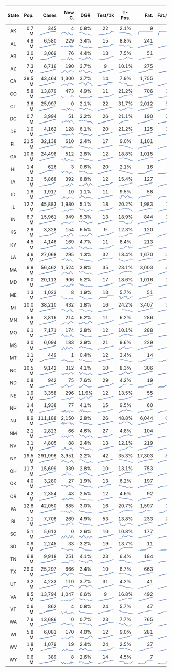 
<!-- Building Table Time:  2020-04-28T17:44:53.555962 -->


| State | Pop. | Cases | New C. | DGR | Test/1k | T-Pos. | Fat. | Fat./1M  |  GF-m.a. | GF-7day | GF-14day | Dbl.Days | As-Of Date | 
| :---: | ---: | ---: | ---: | :---: | :---: | :---: | ---: | ---:  |  :---: | :---: | :---: | :---: | :---: | 
| AK | 0.7 M  | 345 <br><img src="/assets/images/covid/sparklines/AK_img_positive_20200428_1588110293.png"> | 4 <br><img src="/assets/images/covid/sparklines/AK_img_positiveIncrease_20200428_1588110293.png"> | 0.8% <br><img src="/assets/images/covid/sparklines/AK_img_dgr_4_20200428_1588110293.png"> | 22 <br><img src="/assets/images/covid/sparklines/AK_img_total_test_per_1k_20200428_1588110293.png"> | 2.1% <br><img src="/assets/images/covid/sparklines/AK_img_test_positivity_20200428_1588110294.png"> | 9 <br><img src="/assets/images/covid/sparklines/AK_img_death_20200428_1588110294.png"> | 12 <br><img src="/assets/images/covid/sparklines/AK_img_death_20200428_1588110294.png">  |  1.3 <br><img src="/assets/images/covid/sparklines/AK_img_gfac_4_20200428_1588110294.png"> | 8.2 <br><img src="/assets/images/covid/sparklines/AK_img_gfac_7sum_20200428_1588110294.png"> | 15.1 <br><img src="/assets/images/covid/sparklines/AK_img_gfac_14sum_20200428_1588110294.png"> | 83 <br><img src="/assets/images/covid/sparklines/AK_img_doubling_days_20200428_1588110294.png"> | 27-Apr | 
| AL | 4.9 M  | 6,580 <br><img src="/assets/images/covid/sparklines/AL_img_positive_20200428_1588110294.png"> | 229 <br><img src="/assets/images/covid/sparklines/AL_img_positiveIncrease_20200428_1588110294.png"> | 3.4% <br><img src="/assets/images/covid/sparklines/AL_img_dgr_4_20200428_1588110295.png"> | 15 <br><img src="/assets/images/covid/sparklines/AL_img_total_test_per_1k_20200428_1588110295.png"> | 8.8% <br><img src="/assets/images/covid/sparklines/AL_img_test_positivity_20200428_1588110295.png"> | 241 <br><img src="/assets/images/covid/sparklines/AL_img_death_20200428_1588110295.png"> | 45 <br><img src="/assets/images/covid/sparklines/AL_img_death_20200428_1588110295.png">  |  1.8 <br><img src="/assets/images/covid/sparklines/AL_img_gfac_4_20200428_1588110295.png"> | 10.5 <br><img src="/assets/images/covid/sparklines/AL_img_gfac_7sum_20200428_1588110295.png"> | 17.7 <br><img src="/assets/images/covid/sparklines/AL_img_gfac_14sum_20200428_1588110295.png"> | 20 <br><img src="/assets/images/covid/sparklines/AL_img_doubling_days_20200428_1588110295.png"> | 28-Apr | 
| AR | 3.0 M  | 3,069 <br><img src="/assets/images/covid/sparklines/AR_img_positive_20200428_1588110296.png"> | 76 <br><img src="/assets/images/covid/sparklines/AR_img_positiveIncrease_20200428_1588110296.png"> | 4.4% <br><img src="/assets/images/covid/sparklines/AR_img_dgr_4_20200428_1588110296.png"> | 13 <br><img src="/assets/images/covid/sparklines/AR_img_total_test_per_1k_20200428_1588110296.png"> | 7.5% <br><img src="/assets/images/covid/sparklines/AR_img_test_positivity_20200428_1588110296.png"> | 51 <br><img src="/assets/images/covid/sparklines/AR_img_death_20200428_1588110296.png"> | 17 <br><img src="/assets/images/covid/sparklines/AR_img_death_20200428_1588110296.png">  |  1.0 <br><img src="/assets/images/covid/sparklines/AR_img_gfac_4_20200428_1588110296.png"> | 11.2 <br><img src="/assets/images/covid/sparklines/AR_img_gfac_7sum_20200428_1588110296.png"> | 19.5 <br><img src="/assets/images/covid/sparklines/AR_img_gfac_14sum_20200428_1588110296.png"> | 16 <br><img src="/assets/images/covid/sparklines/AR_img_doubling_days_20200428_1588110297.png"> | 28-Apr | 
| AZ | 7.3 M  | 6,716 <br><img src="/assets/images/covid/sparklines/AZ_img_positive_20200428_1588110297.png"> | 190 <br><img src="/assets/images/covid/sparklines/AZ_img_positiveIncrease_20200428_1588110297.png"> | 3.7% <br><img src="/assets/images/covid/sparklines/AZ_img_dgr_4_20200428_1588110297.png"> | 9 <br><img src="/assets/images/covid/sparklines/AZ_img_total_test_per_1k_20200428_1588110297.png"> | 10.1% <br><img src="/assets/images/covid/sparklines/AZ_img_test_positivity_20200428_1588110297.png"> | 275 <br><img src="/assets/images/covid/sparklines/AZ_img_death_20200428_1588110297.png"> | 38 <br><img src="/assets/images/covid/sparklines/AZ_img_death_20200428_1588110297.png">  |  0.9 <br><img src="/assets/images/covid/sparklines/AZ_img_gfac_4_20200428_1588110298.png"> | 7.5 <br><img src="/assets/images/covid/sparklines/AZ_img_gfac_7sum_20200428_1588110298.png"> | 15.3 <br><img src="/assets/images/covid/sparklines/AZ_img_gfac_14sum_20200428_1588110298.png"> | 19 <br><img src="/assets/images/covid/sparklines/AZ_img_doubling_days_20200428_1588110298.png"> | 27-Apr | 
| CA | 39.5 M  | 43,464 <br><img src="/assets/images/covid/sparklines/CA_img_positive_20200428_1588110298.png"> | 1,300 <br><img src="/assets/images/covid/sparklines/CA_img_positiveIncrease_20200428_1588110298.png"> | 3.7% <br><img src="/assets/images/covid/sparklines/CA_img_dgr_4_20200428_1588110298.png"> | 14 <br><img src="/assets/images/covid/sparklines/CA_img_total_test_per_1k_20200428_1588110298.png"> | 7.9% <br><img src="/assets/images/covid/sparklines/CA_img_test_positivity_20200428_1588110298.png"> | 1,755 <br><img src="/assets/images/covid/sparklines/CA_img_death_20200428_1588110299.png"> | 44 <br><img src="/assets/images/covid/sparklines/CA_img_death_20200428_1588110299.png">  |  1.0 <br><img src="/assets/images/covid/sparklines/CA_img_gfac_4_20200428_1588110299.png"> | 8.8 <br><img src="/assets/images/covid/sparklines/CA_img_gfac_7sum_20200428_1588110299.png"> | 16.2 <br><img src="/assets/images/covid/sparklines/CA_img_gfac_14sum_20200428_1588110299.png"> | 19 <br><img src="/assets/images/covid/sparklines/CA_img_doubling_days_20200428_1588110299.png"> | 27-Apr | 
| CO | 5.8 M  | 13,879 <br><img src="/assets/images/covid/sparklines/CO_img_positive_20200428_1588110299.png"> | 473 <br><img src="/assets/images/covid/sparklines/CO_img_positiveIncrease_20200428_1588110299.png"> | 4.9% <br><img src="/assets/images/covid/sparklines/CO_img_dgr_4_20200428_1588110299.png"> | 11 <br><img src="/assets/images/covid/sparklines/CO_img_total_test_per_1k_20200428_1588110300.png"> | 21.2% <br><img src="/assets/images/covid/sparklines/CO_img_test_positivity_20200428_1588110300.png"> | 706 <br><img src="/assets/images/covid/sparklines/CO_img_death_20200428_1588110300.png"> | 118 <br><img src="/assets/images/covid/sparklines/CO_img_death_20200428_1588110300.png">  |  1.1 <br><img src="/assets/images/covid/sparklines/CO_img_gfac_4_20200428_1588110300.png"> | 9.7 <br><img src="/assets/images/covid/sparklines/CO_img_gfac_7sum_20200428_1588110300.png"> | 52.0 <br><img src="/assets/images/covid/sparklines/CO_img_gfac_14sum_20200428_1588110300.png"> | 14 <br><img src="/assets/images/covid/sparklines/CO_img_doubling_days_20200428_1588110300.png"> | 27-Apr | 
| CT | 3.6 M  | 25,997 <br><img src="/assets/images/covid/sparklines/CT_img_positive_20200428_1588110300.png"> | 0 <br><img src="/assets/images/covid/sparklines/CT_img_positiveIncrease_20200428_1588110300.png"> | 2.1% <br><img src="/assets/images/covid/sparklines/CT_img_dgr_4_20200428_1588110301.png"> | 22 <br><img src="/assets/images/covid/sparklines/CT_img_total_test_per_1k_20200428_1588110301.png"> | 31.7% <br><img src="/assets/images/covid/sparklines/CT_img_test_positivity_20200428_1588110301.png"> | 2,012 <br><img src="/assets/images/covid/sparklines/CT_img_death_20200428_1588110301.png"> | 560 <br><img src="/assets/images/covid/sparklines/CT_img_death_20200428_1588110301.png">  |  0.7 <br><img src="/assets/images/covid/sparklines/CT_img_gfac_4_20200428_1588110301.png"> | 9.3 <br><img src="/assets/images/covid/sparklines/CT_img_gfac_7sum_20200428_1588110301.png"> | 17.1 <br><img src="/assets/images/covid/sparklines/CT_img_gfac_14sum_20200428_1588110301.png"> | 33 <br><img src="/assets/images/covid/sparklines/CT_img_doubling_days_20200428_1588110301.png"> | 28-Apr | 
| DC | 0.7 M  | 3,994 <br><img src="/assets/images/covid/sparklines/DC_img_positive_20200428_1588110301.png"> | 51 <br><img src="/assets/images/covid/sparklines/DC_img_positiveIncrease_20200428_1588110302.png"> | 3.2% <br><img src="/assets/images/covid/sparklines/DC_img_dgr_4_20200428_1588110302.png"> | 26 <br><img src="/assets/images/covid/sparklines/DC_img_total_test_per_1k_20200428_1588110302.png"> | 21.1% <br><img src="/assets/images/covid/sparklines/DC_img_test_positivity_20200428_1588110302.png"> | 190 <br><img src="/assets/images/covid/sparklines/DC_img_death_20200428_1588110302.png"> | 262 <br><img src="/assets/images/covid/sparklines/DC_img_death_20200428_1588110302.png">  |  0.7 <br><img src="/assets/images/covid/sparklines/DC_img_gfac_4_20200428_1588110302.png"> | 7.1 <br><img src="/assets/images/covid/sparklines/DC_img_gfac_7sum_20200428_1588110302.png"> | 14.7 <br><img src="/assets/images/covid/sparklines/DC_img_gfac_14sum_20200428_1588110302.png"> | 22 <br><img src="/assets/images/covid/sparklines/DC_img_doubling_days_20200428_1588110303.png"> | 27-Apr | 
| DE | 1.0 M  | 4,162 <br><img src="/assets/images/covid/sparklines/DE_img_positive_20200428_1588110303.png"> | 128 <br><img src="/assets/images/covid/sparklines/DE_img_positiveIncrease_20200428_1588110303.png"> | 6.1% <br><img src="/assets/images/covid/sparklines/DE_img_dgr_4_20200428_1588110303.png"> | 20 <br><img src="/assets/images/covid/sparklines/DE_img_total_test_per_1k_20200428_1588110303.png"> | 21.2% <br><img src="/assets/images/covid/sparklines/DE_img_test_positivity_20200428_1588110303.png"> | 125 <br><img src="/assets/images/covid/sparklines/DE_img_death_20200428_1588110303.png"> | 128 <br><img src="/assets/images/covid/sparklines/DE_img_death_20200428_1588110303.png">  |  1.3 <br><img src="/assets/images/covid/sparklines/DE_img_gfac_4_20200428_1588110303.png"> | 8.4 <br><img src="/assets/images/covid/sparklines/DE_img_gfac_7sum_20200428_1588110303.png"> | 17.1 <br><img src="/assets/images/covid/sparklines/DE_img_gfac_14sum_20200428_1588110304.png"> | 11 <br><img src="/assets/images/covid/sparklines/DE_img_doubling_days_20200428_1588110304.png"> | 26-Apr | 
| FL | 21.5 M  | 32,138 <br><img src="/assets/images/covid/sparklines/FL_img_positive_20200428_1588110304.png"> | 610 <br><img src="/assets/images/covid/sparklines/FL_img_positiveIncrease_20200428_1588110304.png"> | 2.4% <br><img src="/assets/images/covid/sparklines/FL_img_dgr_4_20200428_1588110304.png"> | 17 <br><img src="/assets/images/covid/sparklines/FL_img_total_test_per_1k_20200428_1588110304.png"> | 9.0% <br><img src="/assets/images/covid/sparklines/FL_img_test_positivity_20200428_1588110304.png"> | 1,101 <br><img src="/assets/images/covid/sparklines/FL_img_death_20200428_1588110305.png"> | 51 <br><img src="/assets/images/covid/sparklines/FL_img_death_20200428_1588110305.png">  |  1.0 <br><img src="/assets/images/covid/sparklines/FL_img_gfac_4_20200428_1588110305.png"> | 7.9 <br><img src="/assets/images/covid/sparklines/FL_img_gfac_7sum_20200428_1588110305.png"> | 16.2 <br><img src="/assets/images/covid/sparklines/FL_img_gfac_14sum_20200428_1588110305.png"> | 29 <br><img src="/assets/images/covid/sparklines/FL_img_doubling_days_20200428_1588110305.png"> | 27-Apr | 
| GA | 10.6 M  | 24,498 <br><img src="/assets/images/covid/sparklines/GA_img_positive_20200428_1588110305.png"> | 512 <br><img src="/assets/images/covid/sparklines/GA_img_positiveIncrease_20200428_1588110305.png"> | 2.8% <br><img src="/assets/images/covid/sparklines/GA_img_dgr_4_20200428_1588110305.png"> | 12 <br><img src="/assets/images/covid/sparklines/GA_img_total_test_per_1k_20200428_1588110306.png"> | 18.8% <br><img src="/assets/images/covid/sparklines/GA_img_test_positivity_20200428_1588110306.png"> | 1,015 <br><img src="/assets/images/covid/sparklines/GA_img_death_20200428_1588110306.png"> | 91 <br><img src="/assets/images/covid/sparklines/GA_img_death_20200428_1588110306.png">  |  0.9 <br><img src="/assets/images/covid/sparklines/GA_img_gfac_4_20200428_1588110306.png"> | 7.2 <br><img src="/assets/images/covid/sparklines/GA_img_gfac_7sum_20200428_1588110306.png"> | 15.7 <br><img src="/assets/images/covid/sparklines/GA_img_gfac_14sum_20200428_1588110306.png"> | 25 <br><img src="/assets/images/covid/sparklines/GA_img_doubling_days_20200428_1588110306.png"> | 28-Apr | 
| HI | 1.4 M  | 626 <br><img src="/assets/images/covid/sparklines/HI_img_positive_20200428_1588110306.png"> | 3 <br><img src="/assets/images/covid/sparklines/HI_img_positiveIncrease_20200428_1588110306.png"> | 0.6% <br><img src="/assets/images/covid/sparklines/HI_img_dgr_4_20200428_1588110307.png"> | 20 <br><img src="/assets/images/covid/sparklines/HI_img_total_test_per_1k_20200428_1588110307.png"> | 2.1% <br><img src="/assets/images/covid/sparklines/HI_img_test_positivity_20200428_1588110307.png"> | 16 <br><img src="/assets/images/covid/sparklines/HI_img_death_20200428_1588110307.png"> | 10 <br><img src="/assets/images/covid/sparklines/HI_img_death_20200428_1588110307.png">  |  0.7 <br><img src="/assets/images/covid/sparklines/HI_img_gfac_4_20200428_1588110307.png"> | -0.9 <br><img src="/assets/images/covid/sparklines/HI_img_gfac_7sum_20200428_1588110307.png"> | 7.3 <br><img src="/assets/images/covid/sparklines/HI_img_gfac_14sum_20200428_1588110307.png"> | 114 <br><img src="/assets/images/covid/sparklines/HI_img_doubling_days_20200428_1588110307.png"> | 27-Apr | 
| IA | 3.2 M  | 5,868 <br><img src="/assets/images/covid/sparklines/IA_img_positive_20200428_1588110307.png"> | 392 <br><img src="/assets/images/covid/sparklines/IA_img_positiveIncrease_20200428_1588110308.png"> | 8.8% <br><img src="/assets/images/covid/sparklines/IA_img_dgr_4_20200428_1588110308.png"> | 12 <br><img src="/assets/images/covid/sparklines/IA_img_total_test_per_1k_20200428_1588110308.png"> | 15.4% <br><img src="/assets/images/covid/sparklines/IA_img_test_positivity_20200428_1588110308.png"> | 127 <br><img src="/assets/images/covid/sparklines/IA_img_death_20200428_1588110308.png"> | 40 <br><img src="/assets/images/covid/sparklines/IA_img_death_20200428_1588110308.png">  |  1.1 <br><img src="/assets/images/covid/sparklines/IA_img_gfac_4_20200428_1588110308.png"> | 9.6 <br><img src="/assets/images/covid/sparklines/IA_img_gfac_7sum_20200428_1588110308.png"> | 18.2 <br><img src="/assets/images/covid/sparklines/IA_img_gfac_14sum_20200428_1588110308.png"> | 8 <br><img src="/assets/images/covid/sparklines/IA_img_doubling_days_20200428_1588110309.png"> | 25-Apr | 
| ID | 1.8 M  | 1,917 <br><img src="/assets/images/covid/sparklines/ID_img_positive_20200428_1588110309.png"> | 10 <br><img src="/assets/images/covid/sparklines/ID_img_positiveIncrease_20200428_1588110309.png"> | 1.1% <br><img src="/assets/images/covid/sparklines/ID_img_dgr_4_20200428_1588110309.png"> | 11 <br><img src="/assets/images/covid/sparklines/ID_img_total_test_per_1k_20200428_1588110309.png"> | 9.5% <br><img src="/assets/images/covid/sparklines/ID_img_test_positivity_20200428_1588110309.png"> | 58 <br><img src="/assets/images/covid/sparklines/ID_img_death_20200428_1588110309.png"> | 31 <br><img src="/assets/images/covid/sparklines/ID_img_death_20200428_1588110309.png">  |  1.0 <br><img src="/assets/images/covid/sparklines/ID_img_gfac_4_20200428_1588110309.png"> | 21.0 <br><img src="/assets/images/covid/sparklines/ID_img_gfac_7sum_20200428_1588110309.png"> | 37.2 <br><img src="/assets/images/covid/sparklines/ID_img_gfac_14sum_20200428_1588110310.png"> | 61 <br><img src="/assets/images/covid/sparklines/ID_img_doubling_days_20200428_1588110310.png"> | 27-Apr | 
| IL | 12.7 M  | 45,883 <br><img src="/assets/images/covid/sparklines/IL_img_positive_20200428_1588110310.png"> | 1,980 <br><img src="/assets/images/covid/sparklines/IL_img_positiveIncrease_20200428_1588110310.png"> | 5.1% <br><img src="/assets/images/covid/sparklines/IL_img_dgr_4_20200428_1588110310.png"> | 18 <br><img src="/assets/images/covid/sparklines/IL_img_total_test_per_1k_20200428_1588110310.png"> | 20.2% <br><img src="/assets/images/covid/sparklines/IL_img_test_positivity_20200428_1588110310.png"> | 1,983 <br><img src="/assets/images/covid/sparklines/IL_img_death_20200428_1588110310.png"> | 156 <br><img src="/assets/images/covid/sparklines/IL_img_death_20200428_1588110310.png">  |  1.0 <br><img src="/assets/images/covid/sparklines/IL_img_gfac_4_20200428_1588110310.png"> | 7.7 <br><img src="/assets/images/covid/sparklines/IL_img_gfac_7sum_20200428_1588110311.png"> | 14.9 <br><img src="/assets/images/covid/sparklines/IL_img_gfac_14sum_20200428_1588110311.png"> | 14 <br><img src="/assets/images/covid/sparklines/IL_img_doubling_days_20200428_1588110311.png"> | 27-Apr | 
| IN | 6.7 M  | 15,961 <br><img src="/assets/images/covid/sparklines/IN_img_positive_20200428_1588110311.png"> | 949 <br><img src="/assets/images/covid/sparklines/IN_img_positiveIncrease_20200428_1588110311.png"> | 5.3% <br><img src="/assets/images/covid/sparklines/IN_img_dgr_4_20200428_1588110311.png"> | 13 <br><img src="/assets/images/covid/sparklines/IN_img_total_test_per_1k_20200428_1588110311.png"> | 18.9% <br><img src="/assets/images/covid/sparklines/IN_img_test_positivity_20200428_1588110312.png"> | 844 <br><img src="/assets/images/covid/sparklines/IN_img_death_20200428_1588110312.png"> | 125 <br><img src="/assets/images/covid/sparklines/IN_img_death_20200428_1588110312.png">  |  1.2 <br><img src="/assets/images/covid/sparklines/IN_img_gfac_4_20200428_1588110312.png"> | 7.7 <br><img src="/assets/images/covid/sparklines/IN_img_gfac_7sum_20200428_1588110312.png"> | 15.1 <br><img src="/assets/images/covid/sparklines/IN_img_gfac_14sum_20200428_1588110312.png"> | 13 <br><img src="/assets/images/covid/sparklines/IN_img_doubling_days_20200428_1588110312.png"> | 27-Apr | 
| KS | 2.9 M  | 3,328 <br><img src="/assets/images/covid/sparklines/KS_img_positive_20200428_1588110312.png"> | 154 <br><img src="/assets/images/covid/sparklines/KS_img_positiveIncrease_20200428_1588110312.png"> | 6.5% <br><img src="/assets/images/covid/sparklines/KS_img_dgr_4_20200428_1588110312.png"> | 9 <br><img src="/assets/images/covid/sparklines/KS_img_total_test_per_1k_20200428_1588110313.png"> | 12.3% <br><img src="/assets/images/covid/sparklines/KS_img_test_positivity_20200428_1588110313.png"> | 120 <br><img src="/assets/images/covid/sparklines/KS_img_death_20200428_1588110313.png"> | 41 <br><img src="/assets/images/covid/sparklines/KS_img_death_20200428_1588110313.png">  |  1.1 <br><img src="/assets/images/covid/sparklines/KS_img_gfac_4_20200428_1588110313.png"> | 10.8 <br><img src="/assets/images/covid/sparklines/KS_img_gfac_7sum_20200428_1588110313.png"> | 18.9 <br><img src="/assets/images/covid/sparklines/KS_img_gfac_14sum_20200428_1588110313.png"> | 11 <br><img src="/assets/images/covid/sparklines/KS_img_doubling_days_20200428_1588110313.png"> | 26-Apr | 
| KY | 4.5 M  | 4,146 <br><img src="/assets/images/covid/sparklines/KY_img_positive_20200428_1588110313.png"> | 169 <br><img src="/assets/images/covid/sparklines/KY_img_positiveIncrease_20200428_1588110314.png"> | 4.7% <br><img src="/assets/images/covid/sparklines/KY_img_dgr_4_20200428_1588110314.png"> | 11 <br><img src="/assets/images/covid/sparklines/KY_img_total_test_per_1k_20200428_1588110314.png"> | 8.4% <br><img src="/assets/images/covid/sparklines/KY_img_test_positivity_20200428_1588110314.png"> | 213 <br><img src="/assets/images/covid/sparklines/KY_img_death_20200428_1588110314.png"> | 47 <br><img src="/assets/images/covid/sparklines/KY_img_death_20200428_1588110314.png">  |  1.2 <br><img src="/assets/images/covid/sparklines/KY_img_gfac_4_20200428_1588110314.png"> | 8.5 <br><img src="/assets/images/covid/sparklines/KY_img_gfac_7sum_20200428_1588110314.png"> | 16.7 <br><img src="/assets/images/covid/sparklines/KY_img_gfac_14sum_20200428_1588110314.png"> | 15 <br><img src="/assets/images/covid/sparklines/KY_img_doubling_days_20200428_1588110314.png"> | 27-Apr | 
| LA | 4.6 M  | 27,068 <br><img src="/assets/images/covid/sparklines/LA_img_positive_20200428_1588110315.png"> | 295 <br><img src="/assets/images/covid/sparklines/LA_img_positiveIncrease_20200428_1588110315.png"> | 1.3% <br><img src="/assets/images/covid/sparklines/LA_img_dgr_4_20200428_1588110315.png"> | 32 <br><img src="/assets/images/covid/sparklines/LA_img_total_test_per_1k_20200428_1588110315.png"> | 18.4% <br><img src="/assets/images/covid/sparklines/LA_img_test_positivity_20200428_1588110315.png"> | 1,670 <br><img src="/assets/images/covid/sparklines/LA_img_death_20200428_1588110315.png"> | 359 <br><img src="/assets/images/covid/sparklines/LA_img_death_20200428_1588110315.png">  |  1.0 <br><img src="/assets/images/covid/sparklines/LA_img_gfac_4_20200428_1588110315.png"> | 6.9 <br><img src="/assets/images/covid/sparklines/LA_img_gfac_7sum_20200428_1588110315.png"> | 14.0 <br><img src="/assets/images/covid/sparklines/LA_img_gfac_14sum_20200428_1588110315.png"> | 55 <br><img src="/assets/images/covid/sparklines/LA_img_doubling_days_20200428_1588110316.png"> | 27-Apr | 
| MA | 6.9 M  | 56,462 <br><img src="/assets/images/covid/sparklines/MA_img_positive_20200428_1588110316.png"> | 1,524 <br><img src="/assets/images/covid/sparklines/MA_img_positiveIncrease_20200428_1588110316.png"> | 3.8% <br><img src="/assets/images/covid/sparklines/MA_img_dgr_4_20200428_1588110316.png"> | 35 <br><img src="/assets/images/covid/sparklines/MA_img_total_test_per_1k_20200428_1588110316.png"> | 23.1% <br><img src="/assets/images/covid/sparklines/MA_img_test_positivity_20200428_1588110316.png"> | 3,003 <br><img src="/assets/images/covid/sparklines/MA_img_death_20200428_1588110316.png"> | 432 <br><img src="/assets/images/covid/sparklines/MA_img_death_20200428_1588110316.png">  |  0.9 <br><img src="/assets/images/covid/sparklines/MA_img_gfac_4_20200428_1588110316.png"> | 7.2 <br><img src="/assets/images/covid/sparklines/MA_img_gfac_7sum_20200428_1588110317.png"> | 14.6 <br><img src="/assets/images/covid/sparklines/MA_img_gfac_14sum_20200428_1588110317.png"> | 18 <br><img src="/assets/images/covid/sparklines/MA_img_doubling_days_20200428_1588110317.png"> | 27-Apr | 
| MD | 6.0 M  | 20,113 <br><img src="/assets/images/covid/sparklines/MD_img_positive_20200428_1588110317.png"> | 906 <br><img src="/assets/images/covid/sparklines/MD_img_positiveIncrease_20200428_1588110317.png"> | 5.2% <br><img src="/assets/images/covid/sparklines/MD_img_dgr_4_20200428_1588110317.png"> | 17 <br><img src="/assets/images/covid/sparklines/MD_img_total_test_per_1k_20200428_1588110317.png"> | 18.6% <br><img src="/assets/images/covid/sparklines/MD_img_test_positivity_20200428_1588110317.png"> | 1,016 <br><img src="/assets/images/covid/sparklines/MD_img_death_20200428_1588110317.png"> | 156 <br><img src="/assets/images/covid/sparklines/MD_img_death_20200428_1588110317.png">  |  1.0 <br><img src="/assets/images/covid/sparklines/MD_img_gfac_4_20200428_1588110318.png"> | 7.7 <br><img src="/assets/images/covid/sparklines/MD_img_gfac_7sum_20200428_1588110318.png"> | 15.0 <br><img src="/assets/images/covid/sparklines/MD_img_gfac_14sum_20200428_1588110318.png"> | 13 <br><img src="/assets/images/covid/sparklines/MD_img_doubling_days_20200428_1588110318.png"> | 28-Apr | 
| ME | 1.3 M  | 1,023 <br><img src="/assets/images/covid/sparklines/ME_img_positive_20200428_1588110318.png"> | 8 <br><img src="/assets/images/covid/sparklines/ME_img_positiveIncrease_20200428_1588110318.png"> | 1.9% <br><img src="/assets/images/covid/sparklines/ME_img_dgr_4_20200428_1588110318.png"> | 13 <br><img src="/assets/images/covid/sparklines/ME_img_total_test_per_1k_20200428_1588110319.png"> | 5.7% <br><img src="/assets/images/covid/sparklines/ME_img_test_positivity_20200428_1588110319.png"> | 51 <br><img src="/assets/images/covid/sparklines/ME_img_death_20200428_1588110319.png"> | 38 <br><img src="/assets/images/covid/sparklines/ME_img_death_20200428_1588110319.png">  |  0.8 <br><img src="/assets/images/covid/sparklines/ME_img_gfac_4_20200428_1588110319.png"> | 7.8 <br><img src="/assets/images/covid/sparklines/ME_img_gfac_7sum_20200428_1588110319.png"> | 15.3 <br><img src="/assets/images/covid/sparklines/ME_img_gfac_14sum_20200428_1588110319.png"> | 37 <br><img src="/assets/images/covid/sparklines/ME_img_doubling_days_20200428_1588110319.png"> | 27-Apr | 
| MI | 10.0 M  | 38,210 <br><img src="/assets/images/covid/sparklines/MI_img_positive_20200428_1588110319.png"> | 432 <br><img src="/assets/images/covid/sparklines/MI_img_positiveIncrease_20200428_1588110320.png"> | 1.8% <br><img src="/assets/images/covid/sparklines/MI_img_dgr_4_20200428_1588110320.png"> | 16 <br><img src="/assets/images/covid/sparklines/MI_img_total_test_per_1k_20200428_1588110320.png"> | 24.2% <br><img src="/assets/images/covid/sparklines/MI_img_test_positivity_20200428_1588110320.png"> | 3,407 <br><img src="/assets/images/covid/sparklines/MI_img_death_20200428_1588110320.png"> | 341 <br><img src="/assets/images/covid/sparklines/MI_img_death_20200428_1588110320.png">  |  0.9 <br><img src="/assets/images/covid/sparklines/MI_img_gfac_4_20200428_1588110320.png"> | 7.3 <br><img src="/assets/images/covid/sparklines/MI_img_gfac_7sum_20200428_1588110320.png"> | 14.3 <br><img src="/assets/images/covid/sparklines/MI_img_gfac_14sum_20200428_1588110320.png"> | 39 <br><img src="/assets/images/covid/sparklines/MI_img_doubling_days_20200428_1588110320.png"> | 27-Apr | 
| MN | 5.6 M  | 3,816 <br><img src="/assets/images/covid/sparklines/MN_img_positive_20200428_1588110321.png"> | 214 <br><img src="/assets/images/covid/sparklines/MN_img_positiveIncrease_20200428_1588110321.png"> | 6.2% <br><img src="/assets/images/covid/sparklines/MN_img_dgr_4_20200428_1588110321.png"> | 11 <br><img src="/assets/images/covid/sparklines/MN_img_total_test_per_1k_20200428_1588110321.png"> | 6.2% <br><img src="/assets/images/covid/sparklines/MN_img_test_positivity_20200428_1588110321.png"> | 286 <br><img src="/assets/images/covid/sparklines/MN_img_death_20200428_1588110321.png"> | 51 <br><img src="/assets/images/covid/sparklines/MN_img_death_20200428_1588110321.png">  |  1.1 <br><img src="/assets/images/covid/sparklines/MN_img_gfac_4_20200428_1588110321.png"> | 7.9 <br><img src="/assets/images/covid/sparklines/MN_img_gfac_7sum_20200428_1588110321.png"> | 17.0 <br><img src="/assets/images/covid/sparklines/MN_img_gfac_14sum_20200428_1588110322.png"> | 11 <br><img src="/assets/images/covid/sparklines/MN_img_doubling_days_20200428_1588110322.png"> | 26-Apr | 
| MO | 6.1 M  | 7,171 <br><img src="/assets/images/covid/sparklines/MO_img_positive_20200428_1588110322.png"> | 174 <br><img src="/assets/images/covid/sparklines/MO_img_positiveIncrease_20200428_1588110322.png"> | 2.8% <br><img src="/assets/images/covid/sparklines/MO_img_dgr_4_20200428_1588110322.png"> | 12 <br><img src="/assets/images/covid/sparklines/MO_img_total_test_per_1k_20200428_1588110322.png"> | 10.1% <br><img src="/assets/images/covid/sparklines/MO_img_test_positivity_20200428_1588110322.png"> | 288 <br><img src="/assets/images/covid/sparklines/MO_img_death_20200428_1588110322.png"> | 47 <br><img src="/assets/images/covid/sparklines/MO_img_death_20200428_1588110322.png">  |  1.0 <br><img src="/assets/images/covid/sparklines/MO_img_gfac_4_20200428_1588110322.png"> | 7.4 <br><img src="/assets/images/covid/sparklines/MO_img_gfac_7sum_20200428_1588110323.png"> | 14.6 <br><img src="/assets/images/covid/sparklines/MO_img_gfac_14sum_20200428_1588110323.png"> | 24 <br><img src="/assets/images/covid/sparklines/MO_img_doubling_days_20200428_1588110323.png"> | 27-Apr | 
| MS | 3.0 M  | 6,094 <br><img src="/assets/images/covid/sparklines/MS_img_positive_20200428_1588110323.png"> | 183 <br><img src="/assets/images/covid/sparklines/MS_img_positiveIncrease_20200428_1588110323.png"> | 3.9% <br><img src="/assets/images/covid/sparklines/MS_img_dgr_4_20200428_1588110323.png"> | 21 <br><img src="/assets/images/covid/sparklines/MS_img_total_test_per_1k_20200428_1588110323.png"> | 9.6% <br><img src="/assets/images/covid/sparklines/MS_img_test_positivity_20200428_1588110323.png"> | 229 <br><img src="/assets/images/covid/sparklines/MS_img_death_20200428_1588110324.png"> | 77 <br><img src="/assets/images/covid/sparklines/MS_img_death_20200428_1588110324.png">  |  0.9 <br><img src="/assets/images/covid/sparklines/MS_img_gfac_4_20200428_1588110324.png"> | 7.1 <br><img src="/assets/images/covid/sparklines/MS_img_gfac_7sum_20200428_1588110324.png"> | 15.0 <br><img src="/assets/images/covid/sparklines/MS_img_gfac_14sum_20200428_1588110324.png"> | 18 <br><img src="/assets/images/covid/sparklines/MS_img_doubling_days_20200428_1588110324.png"> | 26-Apr | 
| MT | 1.1 M  | 449 <br><img src="/assets/images/covid/sparklines/MT_img_positive_20200428_1588110324.png"> | 1 <br><img src="/assets/images/covid/sparklines/MT_img_positiveIncrease_20200428_1588110324.png"> | 0.4% <br><img src="/assets/images/covid/sparklines/MT_img_dgr_4_20200428_1588110324.png"> | 12 <br><img src="/assets/images/covid/sparklines/MT_img_total_test_per_1k_20200428_1588110324.png"> | 3.4% <br><img src="/assets/images/covid/sparklines/MT_img_test_positivity_20200428_1588110325.png"> | 14 <br><img src="/assets/images/covid/sparklines/MT_img_death_20200428_1588110325.png"> | 13 <br><img src="/assets/images/covid/sparklines/MT_img_death_20200428_1588110325.png">  |  1.1 <br><img src="/assets/images/covid/sparklines/MT_img_gfac_4_20200428_1588110325.png"> | 6.7 <br><img src="/assets/images/covid/sparklines/MT_img_gfac_7sum_20200428_1588110325.png"> | 13.8 <br><img src="/assets/images/covid/sparklines/MT_img_gfac_14sum_20200428_1588110325.png"> | 166 <br><img src="/assets/images/covid/sparklines/MT_img_doubling_days_20200428_1588110325.png"> | 27-Apr | 
| NC | 10.5 M  | 9,142 <br><img src="/assets/images/covid/sparklines/NC_img_positive_20200428_1588110325.png"> | 312 <br><img src="/assets/images/covid/sparklines/NC_img_positiveIncrease_20200428_1588110326.png"> | 4.1% <br><img src="/assets/images/covid/sparklines/NC_img_dgr_4_20200428_1588110326.png"> | 10 <br><img src="/assets/images/covid/sparklines/NC_img_total_test_per_1k_20200428_1588110326.png"> | 8.3% <br><img src="/assets/images/covid/sparklines/NC_img_test_positivity_20200428_1588110326.png"> | 306 <br><img src="/assets/images/covid/sparklines/NC_img_death_20200428_1588110326.png"> | 29 <br><img src="/assets/images/covid/sparklines/NC_img_death_20200428_1588110326.png">  |  1.1 <br><img src="/assets/images/covid/sparklines/NC_img_gfac_4_20200428_1588110326.png"> | 7.7 <br><img src="/assets/images/covid/sparklines/NC_img_gfac_7sum_20200428_1588110326.png"> | 16.4 <br><img src="/assets/images/covid/sparklines/NC_img_gfac_14sum_20200428_1588110326.png"> | 17 <br><img src="/assets/images/covid/sparklines/NC_img_doubling_days_20200428_1588110327.png"> | 27-Apr | 
| ND | 0.8 M  | 942 <br><img src="/assets/images/covid/sparklines/ND_img_positive_20200428_1588110327.png"> | 75 <br><img src="/assets/images/covid/sparklines/ND_img_positiveIncrease_20200428_1588110327.png"> | 7.6% <br><img src="/assets/images/covid/sparklines/ND_img_dgr_4_20200428_1588110327.png"> | 29 <br><img src="/assets/images/covid/sparklines/ND_img_total_test_per_1k_20200428_1588110327.png"> | 4.2% <br><img src="/assets/images/covid/sparklines/ND_img_test_positivity_20200428_1588110327.png"> | 19 <br><img src="/assets/images/covid/sparklines/ND_img_death_20200428_1588110327.png"> | 25 <br><img src="/assets/images/covid/sparklines/ND_img_death_20200428_1588110327.png">  |  1.2 <br><img src="/assets/images/covid/sparklines/ND_img_gfac_4_20200428_1588110327.png"> | 8.1 <br><img src="/assets/images/covid/sparklines/ND_img_gfac_7sum_20200428_1588110328.png"> | 17.4 <br><img src="/assets/images/covid/sparklines/ND_img_gfac_14sum_20200428_1588110328.png"> | 9 <br><img src="/assets/images/covid/sparklines/ND_img_doubling_days_20200428_1588110328.png"> | 27-Apr | 
| NE | 1.9 M  | 3,358 <br><img src="/assets/images/covid/sparklines/NE_img_positive_20200428_1588110328.png"> | 296 <br><img src="/assets/images/covid/sparklines/NE_img_positiveIncrease_20200428_1588110328.png"> | 11.9% <br><img src="/assets/images/covid/sparklines/NE_img_dgr_4_20200428_1588110328.png"> | 12 <br><img src="/assets/images/covid/sparklines/NE_img_total_test_per_1k_20200428_1588110328.png"> | 13.5% <br><img src="/assets/images/covid/sparklines/NE_img_test_positivity_20200428_1588110328.png"> | 55 <br><img src="/assets/images/covid/sparklines/NE_img_death_20200428_1588110328.png"> | 29 <br><img src="/assets/images/covid/sparklines/NE_img_death_20200428_1588110328.png">  |  1.2 <br><img src="/assets/images/covid/sparklines/NE_img_gfac_4_20200428_1588110329.png"> | 9.3 <br><img src="/assets/images/covid/sparklines/NE_img_gfac_7sum_20200428_1588110329.png"> | 19.3 <br><img src="/assets/images/covid/sparklines/NE_img_gfac_14sum_20200428_1588110329.png"> | 6 <br><img src="/assets/images/covid/sparklines/NE_img_doubling_days_20200428_1588110329.png"> | 27-Apr | 
| NH | 1.4 M  | 1,938 <br><img src="/assets/images/covid/sparklines/NH_img_positive_20200428_1588110329.png"> | 77 <br><img src="/assets/images/covid/sparklines/NH_img_positiveIncrease_20200428_1588110329.png"> | 4.1% <br><img src="/assets/images/covid/sparklines/NH_img_dgr_4_20200428_1588110329.png"> | 15 <br><img src="/assets/images/covid/sparklines/NH_img_total_test_per_1k_20200428_1588110329.png"> | 9.5% <br><img src="/assets/images/covid/sparklines/NH_img_test_positivity_20200428_1588110330.png"> | 60 <br><img src="/assets/images/covid/sparklines/NH_img_death_20200428_1588110330.png"> | 44 <br><img src="/assets/images/covid/sparklines/NH_img_death_20200428_1588110330.png">  |  1.1 <br><img src="/assets/images/covid/sparklines/NH_img_gfac_4_20200428_1588110330.png"> | 6.4 <br><img src="/assets/images/covid/sparklines/NH_img_gfac_7sum_20200428_1588110330.png"> | 13.5 <br><img src="/assets/images/covid/sparklines/NH_img_gfac_14sum_20200428_1588110330.png"> | 17 <br><img src="/assets/images/covid/sparklines/NH_img_doubling_days_20200428_1588110330.png"> | 27-Apr | 
| NJ | 8.9 M  | 111,188 <br><img src="/assets/images/covid/sparklines/NJ_img_positive_20200428_1588110330.png"> | 2,150 <br><img src="/assets/images/covid/sparklines/NJ_img_positiveIncrease_20200428_1588110330.png"> | 2.8% <br><img src="/assets/images/covid/sparklines/NJ_img_dgr_4_20200428_1588110331.png"> | 26 <br><img src="/assets/images/covid/sparklines/NJ_img_total_test_per_1k_20200428_1588110331.png"> | 48.8% <br><img src="/assets/images/covid/sparklines/NJ_img_test_positivity_20200428_1588110331.png"> | 6,044 <br><img src="/assets/images/covid/sparklines/NJ_img_death_20200428_1588110331.png"> | 680 <br><img src="/assets/images/covid/sparklines/NJ_img_death_20200428_1588110331.png">  |  0.9 <br><img src="/assets/images/covid/sparklines/NJ_img_gfac_4_20200428_1588110331.png"> | 7.1 <br><img src="/assets/images/covid/sparklines/NJ_img_gfac_7sum_20200428_1588110331.png"> | 14.8 <br><img src="/assets/images/covid/sparklines/NJ_img_gfac_14sum_20200428_1588110331.png"> | 25 <br><img src="/assets/images/covid/sparklines/NJ_img_doubling_days_20200428_1588110331.png"> | 26-Apr | 
| NM | 2.1 M  | 2,823 <br><img src="/assets/images/covid/sparklines/NM_img_positive_20200428_1588110331.png"> | 66 <br><img src="/assets/images/covid/sparklines/NM_img_positiveIncrease_20200428_1588110332.png"> | 4.6% <br><img src="/assets/images/covid/sparklines/NM_img_dgr_4_20200428_1588110332.png"> | 27 <br><img src="/assets/images/covid/sparklines/NM_img_total_test_per_1k_20200428_1588110332.png"> | 4.8% <br><img src="/assets/images/covid/sparklines/NM_img_test_positivity_20200428_1588110332.png"> | 104 <br><img src="/assets/images/covid/sparklines/NM_img_death_20200428_1588110332.png"> | 47 <br><img src="/assets/images/covid/sparklines/NM_img_death_20200428_1588110332.png">  |  0.8 <br><img src="/assets/images/covid/sparklines/NM_img_gfac_4_20200428_1588110332.png"> | 8.4 <br><img src="/assets/images/covid/sparklines/NM_img_gfac_7sum_20200428_1588110332.png"> | 15.7 <br><img src="/assets/images/covid/sparklines/NM_img_gfac_14sum_20200428_1588110332.png"> | 15 <br><img src="/assets/images/covid/sparklines/NM_img_doubling_days_20200428_1588110332.png"> | 27-Apr | 
| NV | 3.1 M  | 4,805 <br><img src="/assets/images/covid/sparklines/NV_img_positive_20200428_1588110333.png"> | 88 <br><img src="/assets/images/covid/sparklines/NV_img_positiveIncrease_20200428_1588110333.png"> | 2.4% <br><img src="/assets/images/covid/sparklines/NV_img_dgr_4_20200428_1588110333.png"> | 13 <br><img src="/assets/images/covid/sparklines/NV_img_total_test_per_1k_20200428_1588110333.png"> | 12.1% <br><img src="/assets/images/covid/sparklines/NV_img_test_positivity_20200428_1588110333.png"> | 219 <br><img src="/assets/images/covid/sparklines/NV_img_death_20200428_1588110333.png"> | 67 <br><img src="/assets/images/covid/sparklines/NV_img_death_20200428_1588110333.png">  |  1.0 <br><img src="/assets/images/covid/sparklines/NV_img_gfac_4_20200428_1588110333.png"> | 7.3 <br><img src="/assets/images/covid/sparklines/NV_img_gfac_7sum_20200428_1588110334.png"> | 14.5 <br><img src="/assets/images/covid/sparklines/NV_img_gfac_14sum_20200428_1588110334.png"> | 29 <br><img src="/assets/images/covid/sparklines/NV_img_doubling_days_20200428_1588110334.png"> | 28-Apr | 
| NY | 19.5 M  | 291,996 <br><img src="/assets/images/covid/sparklines/NY_img_positive_20200428_1588110334.png"> | 3,951 <br><img src="/assets/images/covid/sparklines/NY_img_positiveIncrease_20200428_1588110334.png"> | 2.2% <br><img src="/assets/images/covid/sparklines/NY_img_dgr_4_20200428_1588110334.png"> | 42 <br><img src="/assets/images/covid/sparklines/NY_img_total_test_per_1k_20200428_1588110334.png"> | 35.3% <br><img src="/assets/images/covid/sparklines/NY_img_test_positivity_20200428_1588110334.png"> | 17,303 <br><img src="/assets/images/covid/sparklines/NY_img_death_20200428_1588110335.png"> | 889 <br><img src="/assets/images/covid/sparklines/NY_img_death_20200428_1588110335.png">  |  0.8 <br><img src="/assets/images/covid/sparklines/NY_img_gfac_4_20200428_1588110335.png"> | 7.2 <br><img src="/assets/images/covid/sparklines/NY_img_gfac_7sum_20200428_1588110335.png"> | 14.1 <br><img src="/assets/images/covid/sparklines/NY_img_gfac_14sum_20200428_1588110335.png"> | 32 <br><img src="/assets/images/covid/sparklines/NY_img_doubling_days_20200428_1588110335.png"> | 27-Apr | 
| OH | 11.7 M  | 15,699 <br><img src="/assets/images/covid/sparklines/OH_img_positive_20200428_1588110335.png"> | 339 <br><img src="/assets/images/covid/sparklines/OH_img_positiveIncrease_20200428_1588110335.png"> | 2.8% <br><img src="/assets/images/covid/sparklines/OH_img_dgr_4_20200428_1588110335.png"> | 10 <br><img src="/assets/images/covid/sparklines/OH_img_total_test_per_1k_20200428_1588110335.png"> | 13.1% <br><img src="/assets/images/covid/sparklines/OH_img_test_positivity_20200428_1588110336.png"> | 753 <br><img src="/assets/images/covid/sparklines/OH_img_death_20200428_1588110336.png"> | 64 <br><img src="/assets/images/covid/sparklines/OH_img_death_20200428_1588110336.png">  |  0.9 <br><img src="/assets/images/covid/sparklines/OH_img_gfac_4_20200428_1588110336.png"> | 6.7 <br><img src="/assets/images/covid/sparklines/OH_img_gfac_7sum_20200428_1588110336.png"> | 16.6 <br><img src="/assets/images/covid/sparklines/OH_img_gfac_14sum_20200428_1588110336.png"> | 24 <br><img src="/assets/images/covid/sparklines/OH_img_doubling_days_20200428_1588110336.png"> | 27-Apr | 
| OK | 4.0 M  | 3,280 <br><img src="/assets/images/covid/sparklines/OK_img_positive_20200428_1588110336.png"> | 27 <br><img src="/assets/images/covid/sparklines/OK_img_positiveIncrease_20200428_1588110336.png"> | 1.9% <br><img src="/assets/images/covid/sparklines/OK_img_dgr_4_20200428_1588110337.png"> | 13 <br><img src="/assets/images/covid/sparklines/OK_img_total_test_per_1k_20200428_1588110337.png"> | 6.2% <br><img src="/assets/images/covid/sparklines/OK_img_test_positivity_20200428_1588110337.png"> | 197 <br><img src="/assets/images/covid/sparklines/OK_img_death_20200428_1588110337.png"> | 50 <br><img src="/assets/images/covid/sparklines/OK_img_death_20200428_1588110337.png">  |  0.7 <br><img src="/assets/images/covid/sparklines/OK_img_gfac_4_20200428_1588110337.png"> | 7.7 <br><img src="/assets/images/covid/sparklines/OK_img_gfac_7sum_20200428_1588110337.png"> | 15.3 <br><img src="/assets/images/covid/sparklines/OK_img_gfac_14sum_20200428_1588110337.png"> | 36 <br><img src="/assets/images/covid/sparklines/OK_img_doubling_days_20200428_1588110337.png"> | 27-Apr | 
| OR | 4.2 M  | 2,354 <br><img src="/assets/images/covid/sparklines/OR_img_positive_20200428_1588110337.png"> | 43 <br><img src="/assets/images/covid/sparklines/OR_img_positiveIncrease_20200428_1588110338.png"> | 2.5% <br><img src="/assets/images/covid/sparklines/OR_img_dgr_4_20200428_1588110338.png"> | 12 <br><img src="/assets/images/covid/sparklines/OR_img_total_test_per_1k_20200428_1588110338.png"> | 4.6% <br><img src="/assets/images/covid/sparklines/OR_img_test_positivity_20200428_1588110338.png"> | 92 <br><img src="/assets/images/covid/sparklines/OR_img_death_20200428_1588110338.png"> | 22 <br><img src="/assets/images/covid/sparklines/OR_img_death_20200428_1588110338.png">  |  0.9 <br><img src="/assets/images/covid/sparklines/OR_img_gfac_4_20200428_1588110338.png"> | 7.3 <br><img src="/assets/images/covid/sparklines/OR_img_gfac_7sum_20200428_1588110338.png"> | 15.2 <br><img src="/assets/images/covid/sparklines/OR_img_gfac_14sum_20200428_1588110338.png"> | 28 <br><img src="/assets/images/covid/sparklines/OR_img_doubling_days_20200428_1588110338.png"> | 27-Apr | 
| PA | 12.8 M  | 42,050 <br><img src="/assets/images/covid/sparklines/PA_img_positive_20200428_1588110339.png"> | 885 <br><img src="/assets/images/covid/sparklines/PA_img_positiveIncrease_20200428_1588110339.png"> | 3.0% <br><img src="/assets/images/covid/sparklines/PA_img_dgr_4_20200428_1588110339.png"> | 16 <br><img src="/assets/images/covid/sparklines/PA_img_total_test_per_1k_20200428_1588110339.png"> | 20.7% <br><img src="/assets/images/covid/sparklines/PA_img_test_positivity_20200428_1588110339.png"> | 1,597 <br><img src="/assets/images/covid/sparklines/PA_img_death_20200428_1588110339.png"> | 125 <br><img src="/assets/images/covid/sparklines/PA_img_death_20200428_1588110339.png">  |  0.9 <br><img src="/assets/images/covid/sparklines/PA_img_gfac_4_20200428_1588110339.png"> | 8.3 <br><img src="/assets/images/covid/sparklines/PA_img_gfac_7sum_20200428_1588110339.png"> | 15.3 <br><img src="/assets/images/covid/sparklines/PA_img_gfac_14sum_20200428_1588110340.png"> | 23 <br><img src="/assets/images/covid/sparklines/PA_img_doubling_days_20200428_1588110340.png"> | 27-Apr | 
| RI | 1.1 M  | 7,708 <br><img src="/assets/images/covid/sparklines/RI_img_positive_20200428_1588110340.png"> | 269 <br><img src="/assets/images/covid/sparklines/RI_img_positiveIncrease_20200428_1588110340.png"> | 4.9% <br><img src="/assets/images/covid/sparklines/RI_img_dgr_4_20200428_1588110340.png"> | 53 <br><img src="/assets/images/covid/sparklines/RI_img_total_test_per_1k_20200428_1588110340.png"> | 13.8% <br><img src="/assets/images/covid/sparklines/RI_img_test_positivity_20200428_1588110340.png"> | 233 <br><img src="/assets/images/covid/sparklines/RI_img_death_20200428_1588110341.png"> | 220 <br><img src="/assets/images/covid/sparklines/RI_img_death_20200428_1588110341.png">  |  0.9 <br><img src="/assets/images/covid/sparklines/RI_img_gfac_4_20200428_1588110341.png"> | 7.3 <br><img src="/assets/images/covid/sparklines/RI_img_gfac_7sum_20200428_1588110341.png"> | 14.5 <br><img src="/assets/images/covid/sparklines/RI_img_gfac_14sum_20200428_1588110341.png"> | 14 <br><img src="/assets/images/covid/sparklines/RI_img_doubling_days_20200428_1588110341.png"> | 27-Apr | 
| SC | 5.1 M  | 5,613 <br><img src="/assets/images/covid/sparklines/SC_img_positive_20200428_1588110341.png"> | 0 <br><img src="/assets/images/covid/sparklines/SC_img_positiveIncrease_20200428_1588110341.png"> | 2.6% <br><img src="/assets/images/covid/sparklines/SC_img_dgr_4_20200428_1588110341.png"> | 10 <br><img src="/assets/images/covid/sparklines/SC_img_total_test_per_1k_20200428_1588110341.png"> | 10.8% <br><img src="/assets/images/covid/sparklines/SC_img_test_positivity_20200428_1588110342.png"> | 177 <br><img src="/assets/images/covid/sparklines/SC_img_death_20200428_1588110342.png"> | 34 <br><img src="/assets/images/covid/sparklines/SC_img_death_20200428_1588110342.png">  |  0.4 <br><img src="/assets/images/covid/sparklines/SC_img_gfac_4_20200428_1588110342.png"> | 8.4 <br><img src="/assets/images/covid/sparklines/SC_img_gfac_7sum_20200428_1588110342.png"> | 11.5 <br><img src="/assets/images/covid/sparklines/SC_img_gfac_14sum_20200428_1588110342.png"> | 27 <br><img src="/assets/images/covid/sparklines/SC_img_doubling_days_20200428_1588110342.png"> | 27-Apr | 
| SD | 0.9 M  | 2,245 <br><img src="/assets/images/covid/sparklines/SD_img_positive_20200428_1588110342.png"> | 33 <br><img src="/assets/images/covid/sparklines/SD_img_positiveIncrease_20200428_1588110342.png"> | 3.2% <br><img src="/assets/images/covid/sparklines/SD_img_dgr_4_20200428_1588110343.png"> | 19 <br><img src="/assets/images/covid/sparklines/SD_img_total_test_per_1k_20200428_1588110343.png"> | 13.7% <br><img src="/assets/images/covid/sparklines/SD_img_test_positivity_20200428_1588110343.png"> | 11 <br><img src="/assets/images/covid/sparklines/SD_img_death_20200428_1588110343.png"> | 12 <br><img src="/assets/images/covid/sparklines/SD_img_death_20200428_1588110343.png">  |  0.7 <br><img src="/assets/images/covid/sparklines/SD_img_gfac_4_20200428_1588110343.png"> | 7.1 <br><img src="/assets/images/covid/sparklines/SD_img_gfac_7sum_20200428_1588110343.png"> | 14.3 <br><img src="/assets/images/covid/sparklines/SD_img_gfac_14sum_20200428_1588110343.png"> | 22 <br><img src="/assets/images/covid/sparklines/SD_img_doubling_days_20200428_1588110343.png"> | 27-Apr | 
| TN | 6.8 M  | 9,918 <br><img src="/assets/images/covid/sparklines/TN_img_positive_20200428_1588110343.png"> | 251 <br><img src="/assets/images/covid/sparklines/TN_img_positiveIncrease_20200428_1588110344.png"> | 4.1% <br><img src="/assets/images/covid/sparklines/TN_img_dgr_4_20200428_1588110344.png"> | 23 <br><img src="/assets/images/covid/sparklines/TN_img_total_test_per_1k_20200428_1588110344.png"> | 6.4% <br><img src="/assets/images/covid/sparklines/TN_img_test_positivity_20200428_1588110344.png"> | 184 <br><img src="/assets/images/covid/sparklines/TN_img_death_20200428_1588110344.png"> | 27 <br><img src="/assets/images/covid/sparklines/TN_img_death_20200428_1588110344.png">  |  0.9 <br><img src="/assets/images/covid/sparklines/TN_img_gfac_4_20200428_1588110344.png"> | 8.6 <br><img src="/assets/images/covid/sparklines/TN_img_gfac_7sum_20200428_1588110344.png"> | 16.1 <br><img src="/assets/images/covid/sparklines/TN_img_gfac_14sum_20200428_1588110344.png"> | 17 <br><img src="/assets/images/covid/sparklines/TN_img_doubling_days_20200428_1588110345.png"> | 27-Apr | 
| TX | 29.0 M  | 25,297 <br><img src="/assets/images/covid/sparklines/TX_img_positive_20200428_1588110345.png"> | 666 <br><img src="/assets/images/covid/sparklines/TX_img_positiveIncrease_20200428_1588110345.png"> | 3.4% <br><img src="/assets/images/covid/sparklines/TX_img_dgr_4_20200428_1588110345.png"> | 10 <br><img src="/assets/images/covid/sparklines/TX_img_total_test_per_1k_20200428_1588110345.png"> | 8.7% <br><img src="/assets/images/covid/sparklines/TX_img_test_positivity_20200428_1588110345.png"> | 663 <br><img src="/assets/images/covid/sparklines/TX_img_death_20200428_1588110345.png"> | 23 <br><img src="/assets/images/covid/sparklines/TX_img_death_20200428_1588110345.png">  |  0.9 <br><img src="/assets/images/covid/sparklines/TX_img_gfac_4_20200428_1588110345.png"> | 7.3 <br><img src="/assets/images/covid/sparklines/TX_img_gfac_7sum_20200428_1588110346.png"> | 14.7 <br><img src="/assets/images/covid/sparklines/TX_img_gfac_14sum_20200428_1588110346.png"> | 20 <br><img src="/assets/images/covid/sparklines/TX_img_doubling_days_20200428_1588110346.png"> | 27-Apr | 
| UT | 3.2 M  | 4,233 <br><img src="/assets/images/covid/sparklines/UT_img_positive_20200428_1588110346.png"> | 110 <br><img src="/assets/images/covid/sparklines/UT_img_positiveIncrease_20200428_1588110346.png"> | 3.7% <br><img src="/assets/images/covid/sparklines/UT_img_dgr_4_20200428_1588110346.png"> | 31 <br><img src="/assets/images/covid/sparklines/UT_img_total_test_per_1k_20200428_1588110346.png"> | 4.2% <br><img src="/assets/images/covid/sparklines/UT_img_test_positivity_20200428_1588110346.png"> | 41 <br><img src="/assets/images/covid/sparklines/UT_img_death_20200428_1588110346.png"> | 13 <br><img src="/assets/images/covid/sparklines/UT_img_death_20200428_1588110346.png">  |  0.9 <br><img src="/assets/images/covid/sparklines/UT_img_gfac_4_20200428_1588110347.png"> | 7.5 <br><img src="/assets/images/covid/sparklines/UT_img_gfac_7sum_20200428_1588110347.png"> | 15.7 <br><img src="/assets/images/covid/sparklines/UT_img_gfac_14sum_20200428_1588110347.png"> | 19 <br><img src="/assets/images/covid/sparklines/UT_img_doubling_days_20200428_1588110347.png"> | 27-Apr | 
| VA | 8.5 M  | 13,794 <br><img src="/assets/images/covid/sparklines/VA_img_positive_20200428_1588110347.png"> | 1,047 <br><img src="/assets/images/covid/sparklines/VA_img_positiveIncrease_20200428_1588110347.png"> | 6.6% <br><img src="/assets/images/covid/sparklines/VA_img_dgr_4_20200428_1588110348.png"> | 9 <br><img src="/assets/images/covid/sparklines/VA_img_total_test_per_1k_20200428_1588110348.png"> | 16.8% <br><img src="/assets/images/covid/sparklines/VA_img_test_positivity_20200428_1588110348.png"> | 492 <br><img src="/assets/images/covid/sparklines/VA_img_death_20200428_1588110348.png"> | 54 <br><img src="/assets/images/covid/sparklines/VA_img_death_20200428_1588110348.png">  |  1.3 <br><img src="/assets/images/covid/sparklines/VA_img_gfac_4_20200428_1588110348.png"> | 7.9 <br><img src="/assets/images/covid/sparklines/VA_img_gfac_7sum_20200428_1588110348.png"> | 15.7 <br><img src="/assets/images/covid/sparklines/VA_img_gfac_14sum_20200428_1588110348.png"> | 10 <br><img src="/assets/images/covid/sparklines/VA_img_doubling_days_20200428_1588110348.png"> | 28-Apr | 
| VT | 0.6 M  | 862 <br><img src="/assets/images/covid/sparklines/VT_img_positive_20200428_1588110348.png"> | 4 <br><img src="/assets/images/covid/sparklines/VT_img_positiveIncrease_20200428_1588110349.png"> | 0.8% <br><img src="/assets/images/covid/sparklines/VT_img_dgr_4_20200428_1588110349.png"> | 24 <br><img src="/assets/images/covid/sparklines/VT_img_total_test_per_1k_20200428_1588110349.png"> | 5.7% <br><img src="/assets/images/covid/sparklines/VT_img_test_positivity_20200428_1588110349.png"> | 47 <br><img src="/assets/images/covid/sparklines/VT_img_death_20200428_1588110349.png"> | 75 <br><img src="/assets/images/covid/sparklines/VT_img_death_20200428_1588110349.png">  |  1.7 <br><img src="/assets/images/covid/sparklines/VT_img_gfac_4_20200428_1588110349.png"> | 12.1 <br><img src="/assets/images/covid/sparklines/VT_img_gfac_7sum_20200428_1588110349.png"> | 19.9 <br><img src="/assets/images/covid/sparklines/VT_img_gfac_14sum_20200428_1588110349.png"> | 88 <br><img src="/assets/images/covid/sparklines/VT_img_doubling_days_20200428_1588110350.png"> | 28-Apr | 
| WA | 7.6 M  | 13,686 <br><img src="/assets/images/covid/sparklines/WA_img_positive_20200428_1588110350.png"> | 0 <br><img src="/assets/images/covid/sparklines/WA_img_positiveIncrease_20200428_1588110350.png"> | 0.7% <br><img src="/assets/images/covid/sparklines/WA_img_dgr_4_20200428_1588110350.png"> | 23 <br><img src="/assets/images/covid/sparklines/WA_img_total_test_per_1k_20200428_1588110350.png"> | 7.7% <br><img src="/assets/images/covid/sparklines/WA_img_test_positivity_20200428_1588110350.png"> | 765 <br><img src="/assets/images/covid/sparklines/WA_img_death_20200428_1588110350.png"> | 98 <br><img src="/assets/images/covid/sparklines/WA_img_death_20200428_1588110350.png">  |  0.6 <br><img src="/assets/images/covid/sparklines/WA_img_gfac_4_20200428_1588110350.png"> | 6.4 <br><img src="/assets/images/covid/sparklines/WA_img_gfac_7sum_20200428_1588110350.png"> | 13.7 <br><img src="/assets/images/covid/sparklines/WA_img_gfac_14sum_20200428_1588110351.png"> | 103 <br><img src="/assets/images/covid/sparklines/WA_img_doubling_days_20200428_1588110351.png"> | 28-Apr | 
| WI | 5.8 M  | 6,081 <br><img src="/assets/images/covid/sparklines/WI_img_positive_20200428_1588110351.png"> | 170 <br><img src="/assets/images/covid/sparklines/WI_img_positiveIncrease_20200428_1588110351.png"> | 4.0% <br><img src="/assets/images/covid/sparklines/WI_img_dgr_4_20200428_1588110351.png"> | 12 <br><img src="/assets/images/covid/sparklines/WI_img_total_test_per_1k_20200428_1588110351.png"> | 9.0% <br><img src="/assets/images/covid/sparklines/WI_img_test_positivity_20200428_1588110351.png"> | 281 <br><img src="/assets/images/covid/sparklines/WI_img_death_20200428_1588110351.png"> | 48 <br><img src="/assets/images/covid/sparklines/WI_img_death_20200428_1588110351.png">  |  0.9 <br><img src="/assets/images/covid/sparklines/WI_img_gfac_4_20200428_1588110352.png"> | 7.7 <br><img src="/assets/images/covid/sparklines/WI_img_gfac_7sum_20200428_1588110352.png"> | 15.2 <br><img src="/assets/images/covid/sparklines/WI_img_gfac_14sum_20200428_1588110352.png"> | 17 <br><img src="/assets/images/covid/sparklines/WI_img_doubling_days_20200428_1588110352.png"> | 27-Apr | 
| WV | 1.8 M  | 1,079 <br><img src="/assets/images/covid/sparklines/WV_img_positive_20200428_1588110352.png"> | 19 <br><img src="/assets/images/covid/sparklines/WV_img_positiveIncrease_20200428_1588110352.png"> | 2.4% <br><img src="/assets/images/covid/sparklines/WV_img_dgr_4_20200428_1588110352.png"> | 24 <br><img src="/assets/images/covid/sparklines/WV_img_total_test_per_1k_20200428_1588110352.png"> | 2.5% <br><img src="/assets/images/covid/sparklines/WV_img_test_positivity_20200428_1588110352.png"> | 37 <br><img src="/assets/images/covid/sparklines/WV_img_death_20200428_1588110353.png"> | 20 <br><img src="/assets/images/covid/sparklines/WV_img_death_20200428_1588110353.png">  |  0.9 <br><img src="/assets/images/covid/sparklines/WV_img_gfac_4_20200428_1588110353.png"> | 7.9 <br><img src="/assets/images/covid/sparklines/WV_img_gfac_7sum_20200428_1588110353.png"> | 18.6 <br><img src="/assets/images/covid/sparklines/WV_img_gfac_14sum_20200428_1588110353.png"> | 29 <br><img src="/assets/images/covid/sparklines/WV_img_doubling_days_20200428_1588110353.png"> | 27-Apr | 
| WY | 0.6 M  | 389 <br><img src="/assets/images/covid/sparklines/WY_img_positive_20200428_1588110353.png"> | 8 <br><img src="/assets/images/covid/sparklines/WY_img_positiveIncrease_20200428_1588110353.png"> | 2.6% <br><img src="/assets/images/covid/sparklines/WY_img_dgr_4_20200428_1588110353.png"> | 14 <br><img src="/assets/images/covid/sparklines/WY_img_total_test_per_1k_20200428_1588110353.png"> | 4.5% <br><img src="/assets/images/covid/sparklines/WY_img_test_positivity_20200428_1588110354.png"> | 7 <br><img src="/assets/images/covid/sparklines/WY_img_death_20200428_1588110354.png"> | 12 <br><img src="/assets/images/covid/sparklines/WY_img_death_20200428_1588110354.png">  |  1.2 <br><img src="/assets/images/covid/sparklines/WY_img_gfac_4_20200428_1588110354.png"> | 11.3 <br><img src="/assets/images/covid/sparklines/WY_img_gfac_7sum_20200428_1588110354.png"> | 14.2 <br><img src="/assets/images/covid/sparklines/WY_img_gfac_14sum_20200428_1588110354.png"> | 27 <br><img src="/assets/images/covid/sparklines/WY_img_doubling_days_20200428_1588110354.png"> | 27-Apr | 


